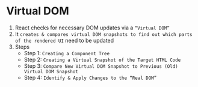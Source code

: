 # Virtual DOM

1. React checks for necessary DOM updates via a `“Virtual DOM”`
2. It `creates & compares virtual DOM snapshots to find out which parts of the rendered UI` need to be updated
3. Steps
   - Step 1: `Creating a Component Tree`
   - Step 2: `Creating a Virtual Snapshot of the Target HTML Code`
   - Step 3: `Compare New Virtual DOM Snapshot to Previous (Old) Virtual DOM Snapshot`
   - Step 4: `Identify & Apply Changes to the “Real DOM”`
